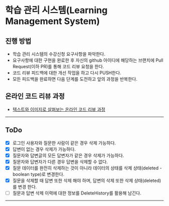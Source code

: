 # 학습 관리 시스템(Learning Management System)
## 진행 방법
* 학습 관리 시스템의 수강신청 요구사항을 파악한다.
* 요구사항에 대한 구현을 완료한 후 자신의 github 아이디에 해당하는 브랜치에 Pull Request(이하 PR)를 통해 코드 리뷰 요청을 한다.
* 코드 리뷰 피드백에 대한 개선 작업을 하고 다시 PUSH한다.
* 모든 피드백을 완료하면 다음 단계를 도전하고 앞의 과정을 반복한다.

## 온라인 코드 리뷰 과정
* [텍스트와 이미지로 살펴보는 온라인 코드 리뷰 과정](https://github.com/next-step/nextstep-docs/tree/master/codereview)

---

## ToDo

* [X] 로그인 사용자와 질문한 사람이 같은 경우 삭제 가능하다.
* [X] 답변이 없는 경우 삭제가 가능하다.
* [X] 질문자와 답변글의 모든 답변자가 같은 경우 삭제가 가능하다.
* [X] 질문자와 답변자가 다른 경우 답변을 삭제할 수 없다.
* [X] 질문 데이터를 완전히 삭제하는 것이 아니라 데이터의 상태를 삭제 상태(deleted - boolean type)로 변경한다.
* [X] 질문을 삭제할 때 답변 또한 삭제 해야 하며, 답변의 삭제 또한 삭제 상태(deleted)를 변경 한다.
* [ ] 질문과 답변 삭제 이력에 대한 정보를 DeleteHistory를 활용해 남긴다.

---
